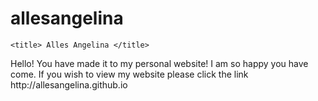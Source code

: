 # allesangelina

<DOCTYPE html>

  <head>

  <link rel="stylesheet" type="text/css" href="allesangelina.css">
<!-- This linked README.md to allesangelina.css -->

    <title> Alles Angelina </title>

  </head>

  <body>
    <p> Hello! You have made it to my personal website!
    I am so happy you have come. If you wish to view my website
    please click the link http://allesangelina.github.io
    </p>
  </body>

</html>

